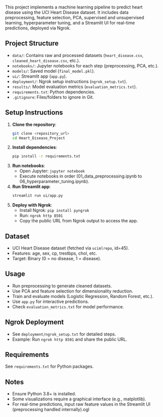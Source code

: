  This project implements a machine learning pipeline to predict heart disease using the UCI Heart Disease dataset. It includes data preprocessing, feature selection, PCA, supervised and unsupervised learning, hyperparameter tuning, and a Streamlit UI for real-time predictions, deployed via Ngrok.

 ## Project Structure
 - `data/`: Contains raw and processed datasets (`heart_disease.csv`, `cleaned_heart_disease.csv`, etc.).
 - `notebooks/`: Jupyter notebooks for each step (preprocessing, PCA, etc.).
 - `models/`: Saved model (`final_model.pkl`).
 - `ui/`: Streamlit app (`app.py`).
 - `deployment/`: Ngrok setup instructions (`ngrok_setup.txt`).
 - `results/`: Model evaluation metrics (`evaluation_metrics.txt`).
 - `requirements.txt`: Python dependencies.
 - `.gitignore`: Files/folders to ignore in Git.

 ## Setup Instructions
 1. **Clone the repository**:
    ```bash
    git clone <repository_url>
    cd Heart_Disease_Project
    ```
 2. **Install dependencies**:
    ```bash
    pip install -r requirements.txt
    ```
 3. **Run notebooks**:
    - Open Jupyter: `jupyter notebook`
    - Execute notebooks in order (01_data_preprocessing.ipynb to 06_hyperparameter_tuning.ipynb).
 4. **Run Streamlit app**:
    ```bash
    streamlit run ui/app.py
    ```
 5. **Deploy with Ngrok**:
    - Install Ngrok: `pip install pyngrok`
    - Run: `ngrok http 8501`
    - Copy the public URL from Ngrok output to access the app.

 ## Dataset
 - UCI Heart Disease dataset (fetched via `ucimlrepo`, id=45).
 - Features: age, sex, cp, trestbps, chol, etc.
 - Target: Binary (0 = no disease, 1 = disease).

 ## Usage
 - Run preprocessing to generate cleaned datasets.
 - Use PCA and feature selection for dimensionality reduction.
 - Train and evaluate models (Logistic Regression, Random Forest, etc.).
 - Use `app.py` for interactive predictions.
 - Check `evaluation_metrics.txt` for model performance.

 ## Ngrok Deployment
 - See `deployment/ngrok_setup.txt` for detailed steps.
 - Example: Run `ngrok http 8501` and share the public URL.

 ## Requirements
 See `requirements.txt` for Python packages.

 ## Notes
 - Ensure Python 3.8+ is installed.
 - Some visualizations require a graphical interface (e.g., matplotlib).
 - For real-time predictions, input raw feature values in the Streamlit UI (preprocessing handled internally).ogl
